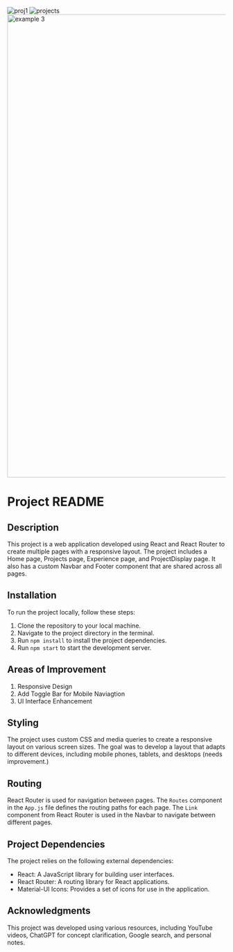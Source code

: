
![proj1](https://github.com/mskabenda/react-personal-portfolio/assets/128099400/d3158071-8efc-4412-bf54-a063cec32cd0)
![projects](https://github.com/mskabenda/react-personal-portfolio/assets/128099400/948b30c9-cd33-4e1e-9100-a79842d340fb)
<img width="1067" alt="example 3" src="https://github.com/mskabenda/react-personal-portfolio/assets/128099400/3e6f749d-90bc-4e39-bd79-c76c152ff2fb">



# Project README

## Description
This project is a web application developed using React and React Router to create multiple pages with a responsive layout. The project includes a Home page, Projects page, Experience page, and ProjectDisplay page. It also has a custom Navbar and Footer component that are shared across all pages.

## Installation

To run the project locally, follow these steps:

1. Clone the repository to your local machine.
2. Navigate to the project directory in the terminal.
3. Run `npm install` to install the project dependencies.
4. Run `npm start` to start the development server.

## Areas of Improvement
1. Responsive Design
2. Add Toggle Bar for Mobile Naviagtion 
3. UI Interface Enhancement 

## Styling

The project uses custom CSS and media queries to create a responsive layout on various screen sizes. The goal was to develop a layout that adapts to different devices, including mobile phones, tablets, and desktops (needs improvement.)

## Routing

React Router is used for navigation between pages. The `Routes` component in the `App.js` file defines the routing paths for each page. The `Link` component from React Router is used in the Navbar to navigate between different pages.

## Project Dependencies

The project relies on the following external dependencies:

- React: A JavaScript library for building user interfaces.
- React Router: A routing library for React applications.
- Material-UI Icons: Provides a set of icons for use in the application.

## Acknowledgments

This project was developed using various resources, including YouTube videos, ChatGPT for concept clarification, Google search, and personal notes.
